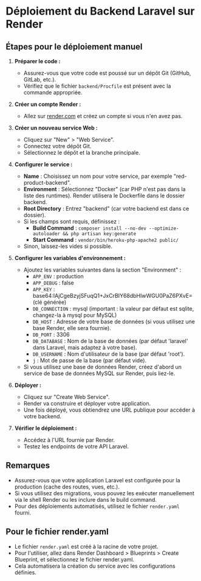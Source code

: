 # Déploiement du Backend Laravel sur Render

## Étapes pour le déploiement manuel

1. **Préparer le code :**
   - Assurez-vous que votre code est poussé sur un dépôt Git (GitHub, GitLab, etc.).
   - Vérifiez que le fichier `backend/Procfile` est présent avec la commande appropriée.

2. **Créer un compte Render :**
   - Allez sur [render.com](https://render.com) et créez un compte si vous n'en avez pas.

3. **Créer un nouveau service Web :**
   - Cliquez sur "New" > "Web Service".
   - Connectez votre dépôt Git.
   - Sélectionnez le dépôt et la branche principale.

4. **Configurer le service :**
   - **Name** : Choisissez un nom pour votre service, par exemple "red-product-backend".
   - **Environment** : Sélectionnez "Docker" (car PHP n'est pas dans la liste des runtimes). Render utilisera le Dockerfile dans le dossier backend.
   - **Root Directory** : Entrez "backend" (car votre backend est dans ce dossier).
   - Si les champs sont requis, définissez :
     - **Build Command** : `composer install --no-dev --optimize-autoloader && php artisan key:generate`
     - **Start Command** : `vendor/bin/heroku-php-apache2 public/`
   - Sinon, laissez-les vides si possible.

5. **Configurer les variables d'environnement :**
   - Ajoutez les variables suivantes dans la section "Environment" :
     - `APP_ENV` : production
     - `APP_DEBUG` : false
     - `APP_KEY` : base64:IAjCgeBzyjSFuqQ1+JxCrBIY68dbHIwWGU0PaZ6PXvE= (clé générée)
     - `DB_CONNECTION` : mysql (important : la valeur par défaut est sqlite, changez-la à mysql pour MySQL)
     - `DB_HOST` : Adresse de votre base de données (si vous utilisez une base Render, elle sera fournie).
     - `DB_PORT` : 3306
     - `DB_DATABASE` : Nom de la base de données (par défaut 'laravel' dans Laravel, mais adaptez à votre base).
     - `DB_USERNAME` : Nom d'utilisateur de la base (par défaut 'root').
     - `j` : Mot de passe de la base (par défaut vide).
   - Si vous utilisez une base de données Render, créez d'abord un service de base de données MySQL sur Render, puis liez-le.

6. **Déployer :**
   - Cliquez sur "Create Web Service".
   - Render va construire et déployer votre application.
   - Une fois déployé, vous obtiendrez une URL publique pour accéder à votre backend.

7. **Vérifier le déploiement :**
   - Accédez à l'URL fournie par Render.
   - Testez les endpoints de votre API Laravel.

## Remarques
- Assurez-vous que votre application Laravel est configurée pour la production (cache des routes, vues, etc.).
- Si vous utilisez des migrations, vous pouvez les exécuter manuellement via le shell Render ou les inclure dans le build command.
- Pour des déploiements automatisés, utilisez le fichier `render.yaml` fourni.

## Pour le fichier render.yaml
- Le fichier `render.yaml` est créé à la racine de votre projet.
- Pour l'utiliser, allez dans Render Dashboard > Blueprints > Create Blueprint, et sélectionnez le fichier render.yaml.
- Cela automatisera la création du service avec les configurations définies.
